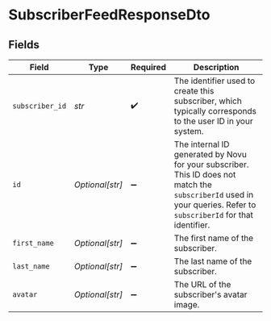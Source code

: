 # SubscriberFeedResponseDto


## Fields

| Field                                                                                                                                                               | Type                                                                                                                                                                | Required                                                                                                                                                            | Description                                                                                                                                                         |
| ------------------------------------------------------------------------------------------------------------------------------------------------------------------- | ------------------------------------------------------------------------------------------------------------------------------------------------------------------- | ------------------------------------------------------------------------------------------------------------------------------------------------------------------- | ------------------------------------------------------------------------------------------------------------------------------------------------------------------- |
| `subscriber_id`                                                                                                                                                     | *str*                                                                                                                                                               | :heavy_check_mark:                                                                                                                                                  | The identifier used to create this subscriber, which typically corresponds to the user ID in your system.                                                           |
| `id`                                                                                                                                                                | *Optional[str]*                                                                                                                                                     | :heavy_minus_sign:                                                                                                                                                  | The internal ID generated by Novu for your subscriber. This ID does not match the `subscriberId` used in your queries. Refer to `subscriberId` for that identifier. |
| `first_name`                                                                                                                                                        | *Optional[str]*                                                                                                                                                     | :heavy_minus_sign:                                                                                                                                                  | The first name of the subscriber.                                                                                                                                   |
| `last_name`                                                                                                                                                         | *Optional[str]*                                                                                                                                                     | :heavy_minus_sign:                                                                                                                                                  | The last name of the subscriber.                                                                                                                                    |
| `avatar`                                                                                                                                                            | *Optional[str]*                                                                                                                                                     | :heavy_minus_sign:                                                                                                                                                  | The URL of the subscriber's avatar image.                                                                                                                           |